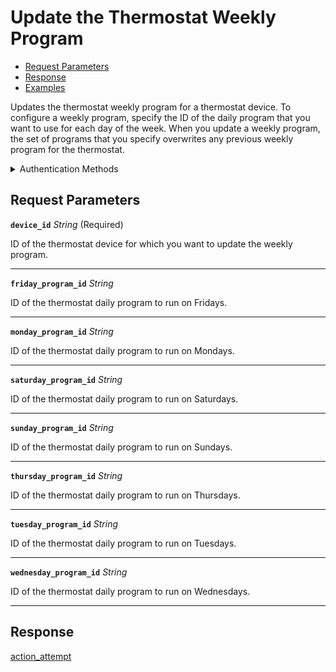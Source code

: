 # Update the Thermostat Weekly Program

- [Request Parameters](./#request-parameters)
- [Response](./#response)
- [Examples](./#examples)

Updates the thermostat weekly program for a thermostat device. To configure a weekly program, specify the ID of the daily program that you want to use for each day of the week. When you update a weekly program, the set of programs that you specify overwrites any previous weekly program for the thermostat.


<details>

<summary>Authentication Methods</summary>

- API key
- Client session token
- Personal access token
  <br>Must also include the `seam-workspace` header in the request.

To learn more, see [Authentication](https://docs.seam.co/latest/api/authentication).
</details>

## Request Parameters

**`device_id`** *String* (Required)

ID of the thermostat device for which you want to update the weekly program.

---

**`friday_program_id`** *String*

ID of the thermostat daily program to run on Fridays.

---

**`monday_program_id`** *String*

ID of the thermostat daily program to run on Mondays.

---

**`saturday_program_id`** *String*

ID of the thermostat daily program to run on Saturdays.

---

**`sunday_program_id`** *String*

ID of the thermostat daily program to run on Sundays.

---

**`thursday_program_id`** *String*

ID of the thermostat daily program to run on Thursdays.

---

**`tuesday_program_id`** *String*

ID of the thermostat daily program to run on Tuesdays.

---

**`wednesday_program_id`** *String*

ID of the thermostat daily program to run on Wednesdays.

---


## Response

[action\_attempt](./)

